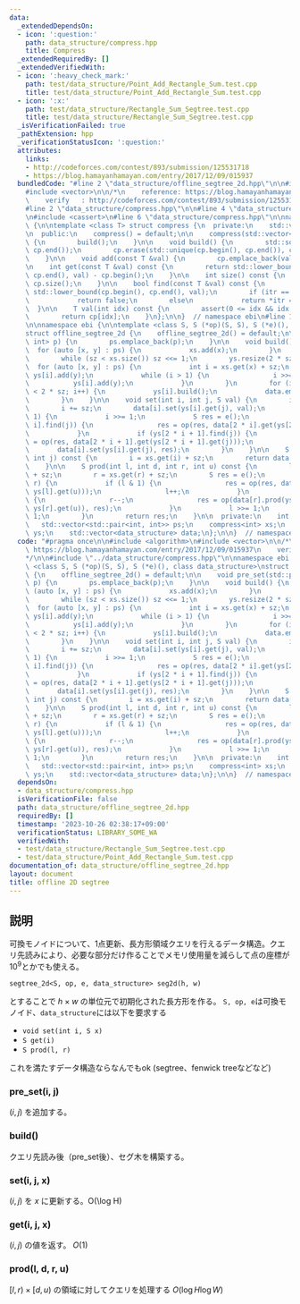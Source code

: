 ```yaml
---
data:
  _extendedDependsOn:
  - icon: ':question:'
    path: data_structure/compress.hpp
    title: Compress
  _extendedRequiredBy: []
  _extendedVerifiedWith:
  - icon: ':heavy_check_mark:'
    path: test/data_structure/Point_Add_Rectangle_Sum.test.cpp
    title: test/data_structure/Point_Add_Rectangle_Sum.test.cpp
  - icon: ':x:'
    path: test/data_structure/Rectangle_Sum_Segtree.test.cpp
    title: test/data_structure/Rectangle_Sum_Segtree.test.cpp
  _isVerificationFailed: true
  _pathExtension: hpp
  _verificationStatusIcon: ':question:'
  attributes:
    links:
    - http://codeforces.com/contest/893/submission/125531718
    - https://blog.hamayanhamayan.com/entry/2017/12/09/015937
  bundledCode: "#line 2 \"data_structure/offline_segtree_2d.hpp\"\n\n#include <algorithm>\n\
    #include <vector>\n\n/*\n    reference: https://blog.hamayanhamayan.com/entry/2017/12/09/015937\n\
    \    verify   : http://codeforces.com/contest/893/submission/125531718\n*/\n\n\
    #line 2 \"data_structure/compress.hpp\"\n\n#line 4 \"data_structure/compress.hpp\"\
    \n#include <cassert>\n#line 6 \"data_structure/compress.hpp\"\n\nnamespace ebi\
    \ {\n\ntemplate <class T> struct compress {\n  private:\n    std::vector<T> cp;\n\
    \n  public:\n    compress() = default;\n\n    compress(std::vector<T> cp) : cp(cp)\
    \ {\n        build();\n    }\n\n    void build() {\n        std::sort(cp.begin(),\
    \ cp.end());\n        cp.erase(std::unique(cp.begin(), cp.end()), cp.end());\n\
    \    }\n\n    void add(const T &val) {\n        cp.emplace_back(val);\n    }\n\
    \n    int get(const T &val) const {\n        return std::lower_bound(cp.begin(),\
    \ cp.end(), val) - cp.begin();\n    }\n\n    int size() const {\n        return\
    \ cp.size();\n    }\n\n    bool find(const T &val) const {\n        auto itr =\
    \ std::lower_bound(cp.begin(), cp.end(), val);\n        if (itr == cp.end())\n\
    \            return false;\n        else\n            return *itr == val;\n  \
    \  }\n\n    T val(int idx) const {\n        assert(0 <= idx && idx < (int)cp.size());\n\
    \        return cp[idx];\n    }\n};\n\n}  // namespace ebi\n#line 12 \"data_structure/offline_segtree_2d.hpp\"\
    \n\nnamespace ebi {\n\ntemplate <class S, S (*op)(S, S), S (*e)(), class data_structure>\n\
    struct offline_segtree_2d {\n    offline_segtree_2d() = default;\n\n    void pre_set(std::pair<int,\
    \ int> p) {\n        ps.emplace_back(p);\n    }\n\n    void build() {\n      \
    \  for (auto [x, y] : ps) {\n            xs.add(x);\n        }\n        xs.build();\n\
    \        while (sz < xs.size()) sz <<= 1;\n        ys.resize(2 * sz);\n      \
    \  for (auto [x, y] : ps) {\n            int i = xs.get(x) + sz;\n           \
    \ ys[i].add(y);\n            while (i > 1) {\n                i >>= 1;\n     \
    \           ys[i].add(y);\n            }\n        }\n        for (int i = 0; i\
    \ < 2 * sz; i++) {\n            ys[i].build();\n            data.emplace_back(data_structure(ys[i].size()));\n\
    \        }\n    }\n\n    void set(int i, int j, S val) {\n        i = xs.get(i);\n\
    \        i += sz;\n        data[i].set(ys[i].get(j), val);\n        while (i >\
    \ 1) {\n            i >>= 1;\n            S res = e();\n            if (ys[2 *\
    \ i].find(j)) {\n                res = op(res, data[2 * i].get(ys[2 * i].get(j)));\n\
    \            }\n            if (ys[2 * i + 1].find(j)) {\n                res\
    \ = op(res, data[2 * i + 1].get(ys[2 * i + 1].get(j)));\n            }\n     \
    \       data[i].set(ys[i].get(j), res);\n        }\n    }\n\n    S get(int i,\
    \ int j) const {\n        i = xs.get(i) + sz;\n        return data[i].get(ys[i].get(j));\n\
    \    }\n\n    S prod(int l, int d, int r, int u) const {\n        l = xs.get(l)\
    \ + sz;\n        r = xs.get(r) + sz;\n        S res = e();\n        while (l <\
    \ r) {\n            if (l & 1) {\n                res = op(res, data[l].prod(ys[l].get(d),\
    \ ys[l].get(u)));\n                l++;\n            }\n            if (r & 1)\
    \ {\n                r--;\n                res = op(data[r].prod(ys[r].get(d),\
    \ ys[r].get(u)), res);\n            }\n            l >>= 1;\n            r >>=\
    \ 1;\n        }\n        return res;\n    }\n\n  private:\n    int sz = 1;\n \
    \   std::vector<std::pair<int, int>> ps;\n    compress<int> xs;\n    std::vector<compress<int>>\
    \ ys;\n    std::vector<data_structure> data;\n};\n\n}  // namespace ebi\n"
  code: "#pragma once\n\n#include <algorithm>\n#include <vector>\n\n/*\n    reference:\
    \ https://blog.hamayanhamayan.com/entry/2017/12/09/015937\n    verify   : http://codeforces.com/contest/893/submission/125531718\n\
    */\n\n#include \"../data_structure/compress.hpp\"\n\nnamespace ebi {\n\ntemplate\
    \ <class S, S (*op)(S, S), S (*e)(), class data_structure>\nstruct offline_segtree_2d\
    \ {\n    offline_segtree_2d() = default;\n\n    void pre_set(std::pair<int, int>\
    \ p) {\n        ps.emplace_back(p);\n    }\n\n    void build() {\n        for\
    \ (auto [x, y] : ps) {\n            xs.add(x);\n        }\n        xs.build();\n\
    \        while (sz < xs.size()) sz <<= 1;\n        ys.resize(2 * sz);\n      \
    \  for (auto [x, y] : ps) {\n            int i = xs.get(x) + sz;\n           \
    \ ys[i].add(y);\n            while (i > 1) {\n                i >>= 1;\n     \
    \           ys[i].add(y);\n            }\n        }\n        for (int i = 0; i\
    \ < 2 * sz; i++) {\n            ys[i].build();\n            data.emplace_back(data_structure(ys[i].size()));\n\
    \        }\n    }\n\n    void set(int i, int j, S val) {\n        i = xs.get(i);\n\
    \        i += sz;\n        data[i].set(ys[i].get(j), val);\n        while (i >\
    \ 1) {\n            i >>= 1;\n            S res = e();\n            if (ys[2 *\
    \ i].find(j)) {\n                res = op(res, data[2 * i].get(ys[2 * i].get(j)));\n\
    \            }\n            if (ys[2 * i + 1].find(j)) {\n                res\
    \ = op(res, data[2 * i + 1].get(ys[2 * i + 1].get(j)));\n            }\n     \
    \       data[i].set(ys[i].get(j), res);\n        }\n    }\n\n    S get(int i,\
    \ int j) const {\n        i = xs.get(i) + sz;\n        return data[i].get(ys[i].get(j));\n\
    \    }\n\n    S prod(int l, int d, int r, int u) const {\n        l = xs.get(l)\
    \ + sz;\n        r = xs.get(r) + sz;\n        S res = e();\n        while (l <\
    \ r) {\n            if (l & 1) {\n                res = op(res, data[l].prod(ys[l].get(d),\
    \ ys[l].get(u)));\n                l++;\n            }\n            if (r & 1)\
    \ {\n                r--;\n                res = op(data[r].prod(ys[r].get(d),\
    \ ys[r].get(u)), res);\n            }\n            l >>= 1;\n            r >>=\
    \ 1;\n        }\n        return res;\n    }\n\n  private:\n    int sz = 1;\n \
    \   std::vector<std::pair<int, int>> ps;\n    compress<int> xs;\n    std::vector<compress<int>>\
    \ ys;\n    std::vector<data_structure> data;\n};\n\n}  // namespace ebi"
  dependsOn:
  - data_structure/compress.hpp
  isVerificationFile: false
  path: data_structure/offline_segtree_2d.hpp
  requiredBy: []
  timestamp: '2023-10-26 02:38:17+09:00'
  verificationStatus: LIBRARY_SOME_WA
  verifiedWith:
  - test/data_structure/Rectangle_Sum_Segtree.test.cpp
  - test/data_structure/Point_Add_Rectangle_Sum.test.cpp
documentation_of: data_structure/offline_segtree_2d.hpp
layout: document
title: offline 2D segtree
---
```


## 説明

可換モノイドについて、1点更新、長方形領域クエリを行えるデータ構造。クエリ先読みにより、必要な部分だけ作ることでメモリ使用量を減らして点の座標が$10^9$とかでも使える。

```
segtree_2d<S, op, e, data_structure> seg2d(h, w)
```

とすることで $h \times w$ の単位元で初期化された長方形を作る。
`S, op, e`は可換モノイド、`data_structure`には以下を要求する

- `void set(int i, S x)`
- `S get(i)`
- `S prod(l, r)`

これを満たすデータ構造ならなんでもok (segtree、fenwick treeなどなど)

### pre_set(i, j)

$(i,j)$ を追加する。

### build()

クエリ先読み後（pre_set後）、セグ木を構築する。

### set(i, j, x)

$(i, j)$ を $x$ に更新する。O(\log H)

### get(i, j, x)

$(i, j)$ の値を返す。 $O(1)$

### prod(l, d, r, u)

$[l, r) \times [d, u)$ の領域に対してクエリを処理する $O(\log H \log W)$